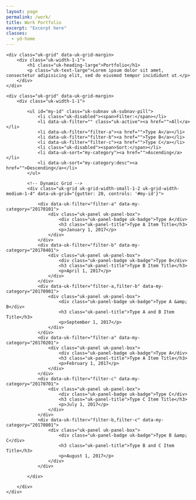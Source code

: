 ```yaml
---
layout: page
permalink: /work/
title: Work Portfolio
excerpt: "Excerpt here"
classes:
  - yd-home
---
```


<div class="uk-container uk-container-center uk-margin-top uk-margin-large-bottom">

    <div class="uk-grid" data-uk-grid-margin>
        <div class="uk-width-1-1">
            <h1 class="uk-heading-large">Portfolio</h1>
            <p class="uk-text-large">Lorem ipsum dolor sit amet, consectetur adipisicing elit, sed do eiusmod tempor incididunt ut.</p>
        </div>
    </div>

    <div class="uk-grid" data-uk-grid-margin>
        <div class="uk-width-1-1">

            <ul id="my-id" class="uk-subnav uk-subnav-pill">
                <li class="uk-disabled"><span>Filter:</span></li>
                <li data-uk-filter="" class="uk-active"><a href="">All</a></li>
                <li data-uk-filter="filter-a"><a href="">Type A</a></li>
                <li data-uk-filter="filter-b"><a href="">Type B</a></li>
                <li data-uk-filter="filter-c"><a href="">Type C</a></li>
                <li class="uk-disabled"><span>Sort:</span></li>
                <li data-uk-sort="my-category"><a href="">Ascending</a></li>
                <li data-uk-sort="my-category:desc"><a href="">Descending</a></li>
            </ul>

            <!-- Dynamic Grid -->
            <div class="uk-grid uk-grid-width-small-1-2 uk-grid-width-medium-1-4" data-uk-grid="{gutter: 20, controls: '#my-id'}">
                
                <div data-uk-filter="filter-a" data-my-category="20170101">
                    <div class="uk-panel uk-panel-box">
                        <div class="uk-panel-badge uk-badge">Type A</div>
                        <h3 class="uk-panel-title">Type A Item Title</h3>
                        <p>January 1, 2017</p>
                    </div>
                </div>
                <div data-uk-filter="filter-b" data-my-category="20170401">
                    <div class="uk-panel uk-panel-box">
                        <div class="uk-panel-badge uk-badge">Type B</div>
                        <h3 class="uk-panel-title">Type B Item Title</h3>
                        <p>April 1, 2017</p>
                    </div>
                </div>
                <div data-uk-filter="filter-a,filter-b" data-my-category="20170901">
                    <div class="uk-panel uk-panel-box">
                        <div class="uk-panel-badge uk-badge">Type A &amp; B</div>
                        <h3 class="uk-panel-title">Type A and B Item Title</h3>
                        <p>September 1, 2017</p>
                    </div>
                </div>
                <div data-uk-filter="filter-a" data-my-category="20170201">
                    <div class="uk-panel uk-panel-box">
                        <div class="uk-panel-badge uk-badge">Type A</div>
                        <h3 class="uk-panel-title">Type A Item Title</h3>
                        <p>February 1, 2017</p>
                    </div>
                </div>
                <div data-uk-filter="filter-c" data-my-category="20170701">
                    <div class="uk-panel uk-panel-box">
                        <div class="uk-panel-badge uk-badge">Type C</div>
                        <h3 class="uk-panel-title">Type C Item Title</h3>
                        <p>July 1, 2017</p>
                    </div>
                </div>
                <div data-uk-filter="filter-b,filter-c" data-my-category="20170801">
                    <div class="uk-panel uk-panel-box">
                        <div class="uk-panel-badge uk-badge">Type B &amp; C</div>
                        <h3 class="uk-panel-title">Type B and C Item Title</h3>
                        <p>August 1, 2017</p>
                    </div>
                </div>
            
            </div>

        </div>
    </div>
</div>
